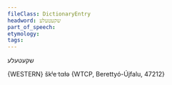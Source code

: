 ```yaml
---
fileClass: DictionaryEntry
headword: שקעטעלע
part_of_speech: 
etymology: 
tags: 
---
```

שקעטעלע

{WESTERN}
škʲeˑtαɫə {WTCP, Berettyó-Újfalu, 47212}